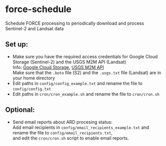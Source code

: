 # force-schedule
Schedule FORCE processing to periodically download and process Sentinel-2 and Landsat data

Set up:
- 
- Make sure you have the required access credentials for Google Cloud Storage (Sentinel-2) and the USGS M2M API (Landsat) \
  Info: [Google Cloud Storage](https://force-eo.readthedocs.io/en/latest/howto/level1-csd.html#gsutil-configuration), [USGS M2M API](https://github.com/ernstste/landsatlinks#requirements) \
  Make sure that the `.boto` file (S2) and the `.usgs.txt` file (Landsat) are in your home directory
- Edit paths in `config/config_example.txt` and rename the file to `config/config.txt`
- Edit paths in `cron/cron_example.sh` and rename the file to `cron/cron.sh` 

Optional:
- 
- Send email reports about ARD procesing status: \
  Add email recipients in `config/email_recipients_example.txt` and rename the file to `config/email_recipients.txt`, \
  and edit the `cron/cron.sh` script to enable email reports.
